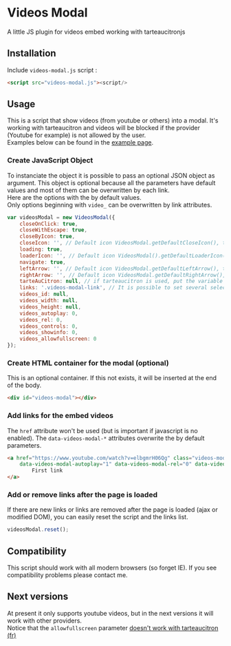 # Videos Modal
A little JS plugin for videos embed working with tarteaucitronjs

## Installation

Include `videos-modal.js` script :
```html
<script src="videos-modal.js"><script/>
```

## Usage

This is a script that show videos (from youtube or others) into a modal. It's working with tarteaucitron and videos will be blocked if the provider (Youtube for example) is not allowed by the user.<br>
Examples below can be found in the [example page](./example/index.html).

### Create JavaScript Object

To instanciate the object it is possible to pass an optional JSON object as argument. This object is optional because
all the parameters have default values and most of them can be overwritten by each link.<br>
Here are the options with the by default values.<br>
Only options beginning with `video_` can be overwritten by link attributes.

```js
var videosModal = new VideosModal({
    closeOnClick: true,
    closeWithEscape: true,
    closeByIcon: true,
    closeIcon: '', // Default icon VideosModal.getDefaultCloseIcon(), this needs that closeByIcon is set as true
    loading: true,
    loaderIcon: '', // Default icon VideosModal().getDefaultLoaderIcon(), this needs that loading is set as true
    navigate: true,
    leftArrow: '', // Default icon VideosModal.getDefaultLeftArrow(), this needs that navigate is set as true
    rightArrow: '', // Default icon VideosModal.getDefaultRightArrow(), this needs that navigate is set as true
    tarteAuCitron: null, // if tarteaucitron is used, put the variable into it.
    links: '.videos-modal-link', // It is possible to set several selectors as a string.
    videos_id: null,
    videos_width: null,
    videos_height: null,
    videos_autoplay: 0,
    videos_rel: 0,
    videos_controls: 0,
    videos_showinfo: 0,
    videos_allowfullscreen: 0
});
```

### Create HTML container for the modal (optional)

This is an optional container. If this not exists, it will be inserted at the end of the body.

```html
<div id="videos-modal"></div>
```

### Add links for the embed videos

The `href` attribute won't be used (but is important if javascript is no enabled). The `data-videos-modal-*` attributes overwrite the by default parameters.

```html
<a href="https://www.youtube.com/watch?v=elbgmrH06Qg" class="videos-modal-link" data-videos-modal-id="elbgmrH06Qg"
    data-videos-modal-autoplay="1" data-videos-modal-rel="0" data-videos-modal-controls="1" data-videos-modal-showinfo="1" data-videos-modal-allowfullscreen="1">
        First link
</a>
```

### Add or remove links after the page is loaded

If there are new links or links are removed after the page is loaded (ajax or modified DOM), you can easily reset the script and the links list.

```js
videosModal.reset();
```

## Compatibility

This script should work with all modern browsers (so forget IE). If you see compatibility problems please contact me.

## Next versions

At present it only supports youtube videos, but in the next versions it will work with other providers.<br>
Notice that the `allowfullscreen` parameter [doesn't work with tarteaucitron (fr)](https://github.com/AmauriC/tarteaucitron.js/issues/273)
